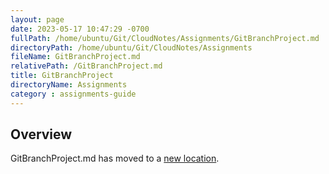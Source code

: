 ```yaml
---
layout: page
date: 2023-05-17 10:47:29 -0700
fullPath: /home/ubuntu/Git/CloudNotes/Assignments/GitBranchProject.md
directoryPath: /home/ubuntu/Git/CloudNotes/Assignments
fileName: GitBranchProject.md
relativePath: /GitBranchProject.md
title: GitBranchProject
directoryName: Assignments
category : assignments-guide
---
```


## Overview

GitBranchProject.md has moved to a [new location](Git/GitBranchProject.md).
